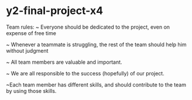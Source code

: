 # y2-final-project-x4

Team rules:
  ~ Everyone should be dedicated to the project, even on expense of free time

  ~ Whenever a teammate is struggling, the rest of the team should help him without judgment

  ~ All team members are valuable and important.

  ~ We are all responsible to the success (hopefully) of our project.

  ~Each team member has different skills, and should contribute to the team by using those skills.
